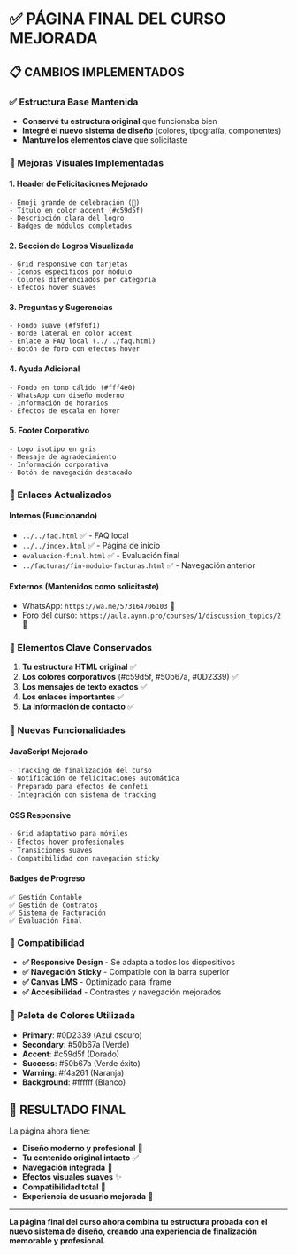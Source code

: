 # ✅ PÁGINA FINAL DEL CURSO MEJORADA

## 📋 CAMBIOS IMPLEMENTADOS

### ✅ Estructura Base Mantenida
- **Conservé tu estructura original** que funcionaba bien
- **Integré el nuevo sistema de diseño** (colores, tipografía, componentes)
- **Mantuve los elementos clave** que solicitaste

### 🎨 Mejoras Visuales Implementadas

#### 1. **Header de Felicitaciones Mejorado**
```
- Emoji grande de celebración (🎉)
- Título en color accent (#c59d5f) 
- Descripción clara del logro
- Badges de módulos completados
```

#### 2. **Sección de Logros Visualizada**
```
- Grid responsive con tarjetas
- Iconos específicos por módulo
- Colores diferenciados por categoría
- Efectos hover suaves
```

#### 3. **Preguntas y Sugerencias**
```
- Fondo suave (#f9f6f1)
- Borde lateral en color accent
- Enlace a FAQ local (../../faq.html)
- Botón de foro con efectos hover
```

#### 4. **Ayuda Adicional**
```
- Fondo en tono cálido (#fff4e0)
- WhatsApp con diseño moderno
- Información de horarios
- Efectos de escala en hover
```

#### 5. **Footer Corporativo**
```
- Logo isotipo en gris
- Mensaje de agradecimiento
- Información corporativa
- Botón de navegación destacado
```

### 🔗 Enlaces Actualizados

#### Internos (Funcionando)
- `../../faq.html` ✅ - FAQ local
- `../../index.html` ✅ - Página de inicio
- `evaluacion-final.html` ✅ - Evaluación final
- `../facturas/fin-modulo-facturas.html` ✅ - Navegación anterior

#### Externos (Mantenidos como solicitaste)
- WhatsApp: `https://wa.me/573164706103` 📱
- Foro del curso: `https://aula.aynn.pro/courses/1/discussion_topics/2` 💬

### 🎯 Elementos Clave Conservados

1. **Tu estructura HTML original** ✅
2. **Los colores corporativos** (#c59d5f, #50b67a, #0D2339) ✅
3. **Los mensajes de texto exactos** ✅
4. **Los enlaces importantes** ✅
5. **La información de contacto** ✅

### 🚀 Nuevas Funcionalidades

#### JavaScript Mejorado
```javascript
- Tracking de finalización del curso
- Notificación de felicitaciones automática
- Preparado para efectos de confeti
- Integración con sistema de tracking
```

#### CSS Responsive
```css
- Grid adaptativo para móviles
- Efectos hover profesionales
- Transiciones suaves
- Compatibilidad con navegación sticky
```

#### Badges de Progreso
```
✅ Gestión Contable
✅ Gestión de Contratos  
✅ Sistema de Facturación
✅ Evaluación Final
```

### 📱 Compatibilidad

- **✅ Responsive Design** - Se adapta a todos los dispositivos
- **✅ Navegación Sticky** - Compatible con la barra superior
- **✅ Canvas LMS** - Optimizado para iframe
- **✅ Accesibilidad** - Contrastes y navegación mejorados

### 🎨 Paleta de Colores Utilizada

- **Primary**: #0D2339 (Azul oscuro)
- **Secondary**: #50b67a (Verde)
- **Accent**: #c59d5f (Dorado)
- **Success**: #50b67a (Verde éxito)
- **Warning**: #f4a261 (Naranja)
- **Background**: #ffffff (Blanco)

## 📄 RESULTADO FINAL

La página ahora tiene:
- **Diseño moderno y profesional** 🎨
- **Tu contenido original intacto** ✅ 
- **Navegación integrada** 🧭
- **Efectos visuales suaves** ✨
- **Compatibilidad total** 📱
- **Experiencia de usuario mejorada** 🚀

---

**La página final del curso ahora combina tu estructura probada con el nuevo sistema de diseño, creando una experiencia de finalización memorable y profesional.**
